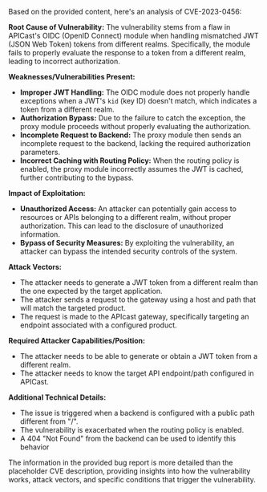 Based on the provided content, here's an analysis of CVE-2023-0456:

**Root Cause of Vulnerability:**
The vulnerability stems from a flaw in APICast's OIDC (OpenID Connect) module when handling mismatched JWT (JSON Web Token) tokens from different realms. Specifically, the module fails to properly evaluate the response to a token from a different realm, leading to incorrect authorization.

**Weaknesses/Vulnerabilities Present:**
*   **Improper JWT Handling:** The OIDC module does not properly handle exceptions when a JWT's `kid` (key ID) doesn't match, which indicates a token from a different realm.
*   **Authorization Bypass:** Due to the failure to catch the exception, the proxy module proceeds without properly evaluating the authorization.
*  **Incomplete Request to Backend:** The proxy module then sends an incomplete request to the backend, lacking the required authorization parameters.
* **Incorrect Caching with Routing Policy:** When the routing policy is enabled, the proxy module incorrectly assumes the JWT is cached, further contributing to the bypass.

**Impact of Exploitation:**
*   **Unauthorized Access:** An attacker can potentially gain access to resources or APIs belonging to a different realm, without proper authorization. This can lead to the disclosure of unauthorized information.
*   **Bypass of Security Measures:** By exploiting the vulnerability, an attacker can bypass the intended security controls of the system.

**Attack Vectors:**
*   The attacker needs to generate a JWT token from a different realm than the one expected by the target application.
* The attacker sends a request to the gateway using a host and path that will match the targeted product.
*   The request is made to the APIcast gateway, specifically targeting an endpoint associated with a configured product.

**Required Attacker Capabilities/Position:**
*   The attacker needs to be able to generate or obtain a JWT token from a different realm.
*   The attacker needs to know the target API endpoint/path configured in APICast.

**Additional Technical Details:**
*   The issue is triggered when a backend is configured with a public path different from "/".
*   The vulnerability is exacerbated when the routing policy is enabled.
*   A 404 "Not Found" from the backend can be used to identify this behavior

The information in the provided bug report is more detailed than the placeholder CVE description, providing insights into how the vulnerability works, attack vectors, and specific conditions that trigger the vulnerability.